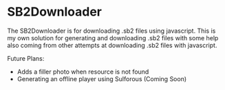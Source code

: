 # SB2Downloader
The SB2Downloader is for downloading .sb2 files using javascript. This is my own solution for generating and downloading .sb2 files with some help also coming from other attempts at downloading .sb2 files with javascript.

Future Plans:
- Adds a filler photo when resource is not found
- Generating an offline player using Sulforous (Coming Soon)

